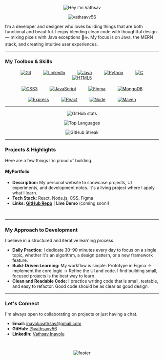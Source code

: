 <p align="center">
  <img src="https://readme-typing-svg.herokuapp.com?font=Press+Start+2P&size=24&duration=4000&pause=1000&color=00FF00&center=true&vCenter=true&width=850&lines=Hey!+I'm+Vathsav+%7C+Java+%7C+Python+%7C+MERN+Stack+%7C+UI%2FUX+Enthusiast+%26+Designer" alt="Hey I'm Vathsav" />
</p>

<p align="center">
  <img src="https://komarev.com/ghpvc/?username=vathsavv56&label=Profile%20Visitors&color=00FF00&style=flat" alt="vathsavv56" />
</p>

I’m a developer and designer who loves building things that are both functional and beautiful. I enjoy blending clean code with thoughtful design — mixing pixels with Java exceptions 🎨☕. My focus is on Java, the MERN stack, and creating intuitive user experiences.

---



### My Toolbox & Skills

<p align="center">
  <a href="https://github.com/vathsavv56"><img src="https://skillicons.dev/icons?i=git" alt="Git" title="Git" style="margin:0 18px; vertical-align:middle;" /></a>
  <a href="https://www.linkedin.com/in/vathsav-inavolu-561068368/"><img src="https://skillicons.dev/icons?i=linkedin" alt="LinkedIn" title="LinkedIn" style="margin:0 18px; vertical-align:middle;" /></a>
  <a href="#"><img src="https://skillicons.dev/icons?i=java" alt="Java" title="Java" style="margin:0 18px; vertical-align:middle;" /></a>
  <a href="#"><img src="https://skillicons.dev/icons?i=python" alt="Python" title="Python" style="margin:0 18px; vertical-align:middle;" /></a>
  <a href="#"><img src="https://skillicons.dev/icons?i=c" alt="C" title="C" style="margin:0 18px; vertical-align:middle;" /></a>
  <a href="#"><img src="https://skillicons.dev/icons?i=html" alt="HTML5" title="HTML5" style="margin:0 18px; vertical-align:middle;" /></a><br><br>
  <a href="#"><img src="https://skillicons.dev/icons?i=css" alt="CSS3" title="CSS3" style="margin:0 18px; vertical-align:middle;" /></a>
  <a href="#"><img src="https://skillicons.dev/icons?i=js" alt="JavaScript" title="JavaScript" style="margin:0 18px; vertical-align:middle;" /></a>
  <a href="#"><img src="https://skillicons.dev/icons?i=figma" alt="Figma" title="Figma (UI/UX)" style="margin:0 18px; vertical-align:middle;" /></a>
  <a href="#"><img src="https://skillicons.dev/icons?i=mongodb" alt="MongoDB" title="MongoDB" style="margin:0 18px; vertical-align:middle;" /></a><br><br>
  <a href="#"><img src="https://skillicons.dev/icons?i=expressjs" alt="Express" title="Express.js" style="margin:0 18px; vertical-align:middle;" /></a>
  <a href="#"><img src="https://skillicons.dev/icons?i=react" alt="React" title="React" style="margin:0 18px; vertical-align:middle;" /></a>
  <a href="#"><img src="https://skillicons.dev/icons?i=nodejs" alt="Node" title="Node.js" style="margin:0 18px; vertical-align:middle;" /></a>
  <a href="#"><img src="https://skillicons.dev/icons?i=maven" alt="Maven" title="Maven" style="margin:0 18px; vertical-align:middle;" /></a>
</p>

---

<p align="center">
  <img src="https://github-readme-stats.vercel.app/api?username=vathsavv56&show_icons=true&theme=tokyonight" alt="GitHub stats" />
</p>
<p align="center">
  <img src="https://github-readme-stats.vercel.app/api/top-langs/?username=vathsavv56&layout=compact&theme=tokyonight" alt="Top Languages" />
</p>
<p align="center">
  <img src="https://github-readme-streak-stats.herokuapp.com/?user=vathsavv56&theme=tokyonight" alt="GitHub Streak" />
</p>


---

### Projects & Highlights

Here are a few things I'm proud of building.

#### MyPortfolio
* **Description:** My personal website to showcase projects, UI experiments, and development notes. It's a living project where I apply what I learn.
* **Tech Stack:** React, Node.js, CSS, Figma
* **Links:** [**GitHub Repo**](https://github.com/vathsavv56/MyPortfolio) | **Live Demo** (coming soon!)

<br/>

---



### My Approach to Development

I believe in a structured and iterative learning process.

* **Daily Practice:** I dedicate 30–90 minutes every day to focus on a single topic, whether it's an algorithm, a design pattern, or a new framework feature.
* **Build-Driven Learning:** My workflow is simple: Prototype in Figma → Implement the core logic → Refine the UI and code. I find building small, focused projects is the best way to learn.
* **Clean and Readable Code:** I practice writing code that is small, testable, and easy to refactor. Good code should be as clear as good design.

---

### Let's Connect

I'm always open to collaborating on projects or just having a chat.

* **Email:** inavoluvathsav@gmail.com
* **GitHub:** [@vathsavv56](https://github.com/vathsavv56)
* **LinkedIn:** [Vathsav Inavolu](https://www.linkedin.com/in/vathsav-inavolu-561068368/)

<br/>

<p align="center">
  <img src="https://capsule-render.vercel.app/api?type=waving&color=gradient&height=40&section=footer&text=Always%20learning%20—%20happy%20to%20collaborate!&fontSize=18" alt="footer" />
</p>
